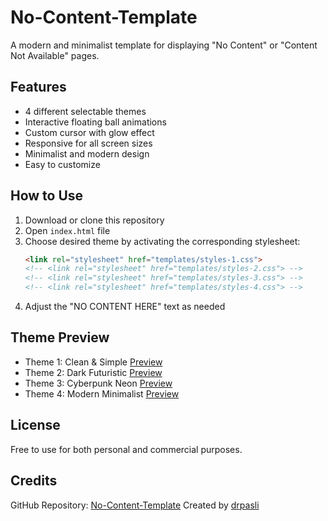 # No-Content-Template

A modern and minimalist template for displaying "No Content" or "Content Not Available" pages.

## Features

- 4 different selectable themes
- Interactive floating ball animations
- Custom cursor with glow effect
- Responsive for all screen sizes
- Minimalist and modern design
- Easy to customize

## How to Use

1. Download or clone this repository
2. Open `index.html` file
3. Choose desired theme by activating the corresponding stylesheet:
   ```html
   <link rel="stylesheet" href="templates/styles-1.css">
   <!-- <link rel="stylesheet" href="templates/styles-2.css"> -->
   <!-- <link rel="stylesheet" href="templates/styles-3.css"> -->
   <!-- <link rel="stylesheet" href="templates/styles-4.css"> -->
   ```
4. Adjust the "NO CONTENT HERE" text as needed

## Theme Preview

- Theme 1: Clean & Simple
  [Preview](https://www.drp.web.id/project/no-content-template/theme-1/)
- Theme 2: Dark Futuristic
  [Preview](https://www.drp.web.id/project/no-content-template/theme-2/)
- Theme 3: Cyberpunk Neon
  [Preview](https://www.drp.web.id/project/no-content-template/theme-3/)
- Theme 4: Modern Minimalist
  [Preview](https://www.drp.web.id/project/no-content-template/theme-4/)

## License

Free to use for both personal and commercial purposes.

## Credits

GitHub Repository: [No-Content-Template](https://github.com/drpasli/No-Content-Template)
Created by [drpasli](https://www.drp.web.id)
